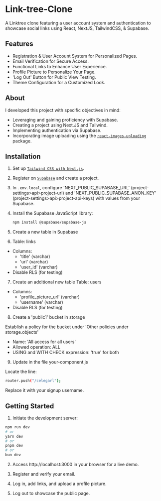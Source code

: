 # Link-tree-Clone

A Linktree clone featuring a user account system and authentication to showcase social links using React, NextJS, TailwindCSS, & Supabase.

## Features 
- Registration & User Account System for Personalized Pages.
- Email Verification for Secure Access.
- Functional Links to Enhance User Experience.
- Profile Picture to Personalize Your Page.
- 'Log Out' Button for Public View Testing.
- Theme Configuration for a Customized Look.

## About 

I developed this project with specific objectives in mind:
- Leveraging and gaining proficiency with Supabase.
- Creating a project using Next.JS and Tailwind.
- Implementing authentication via Supabase.
- Incorporating image uploading using the [`react-images-uploading`](https://www.npmjs.com/package/react-images-uploading) package.

## Installation 

1. Set up [`Tailwind CSS with Next.js`](https://tailwindcss.com/docs/guides/nextjs).

2. Register on [`Supabase`](https://supabase.com) and create a project.

3. In `.env.local`, configure 'NEXT_PUBLIC_SUPABASE_URL' (project-settings>api>project-url) and 'NEXT_PUBLIC_SUPABASE_ANON_KEY' (project-settings>api>project-api-keys) with values from your Supabase.

4. Install the Supabase JavaScript library:
   ```bash
   npm install @supabase/supabase-js
   ```
5. Create a new table in Supabase

6. Table: links

- Columns:
  - 'title' (varchar)
  - 'url' (varchar)
  - 'user_id' (varchar)
- Disable RLS (for testing)

7. Create an additional new table
  Table: users

- Columns:
  - 'profile_picture_url' (varchar)
  - 'username' (varchar)
- Disable RLS (for testing)

8. Create a 'public1' bucket in storage

Establish a policy for the bucket under 'Other policies under storage.objects'

- Name: 'All access for all users'
- Allowed operation: ALL
- USING and WITH CHECK expression: 'true' for both

9. Update in the file your-component.js

Locate the line:

```bash
router.push("/celegarl");
```

Replace it with your signup username.

## Getting Started

1. Initiate the development server:

```bash
npm run dev
# or
yarn dev
# or
pnpm dev
# or
bun dev
```

2. Access http://localhost:3000 in your browser for a live demo.

3. Register and verify your email.

4. Log in, add links, and upload a profile picture.

5. Log out to showcase the public page.



